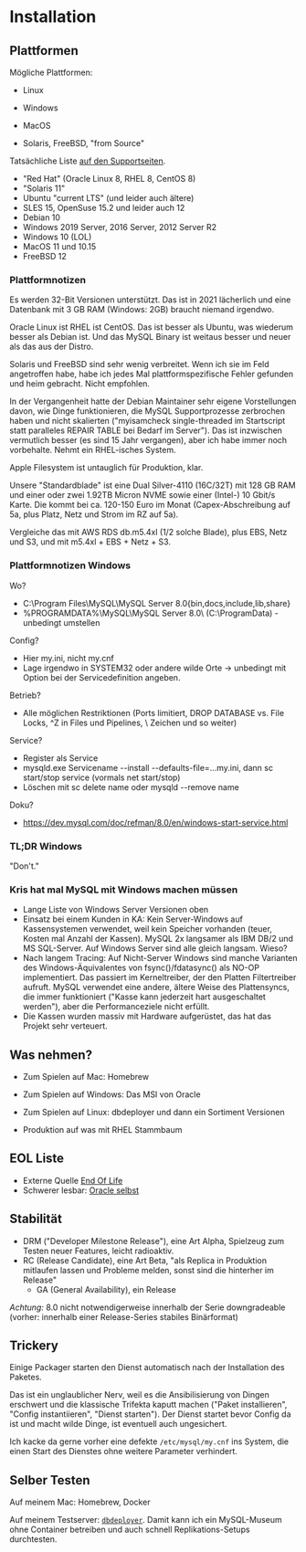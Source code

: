 # Installation

## Plattformen

Mögliche Plattformen:
- Linux
- Windows
- MacOS

- Solaris, FreeBSD, "from Source"

Tatsächliche Liste [auf den Supportseiten](https://www.mysql.com/support/supportedplatforms/database.html).

- "Red Hat" (Oracle Linux 8, RHEL 8, CentOS 8)
- "Solaris 11"
- Ubuntu "current LTS" (und leider auch ältere)
- SLES 15, OpenSuse 15.2 und leider auch 12
- Debian 10
- Windows 2019 Server, 2016 Server, 2012 Server R2
- Windows 10 (LOL)
- MacOS 11 und 10.15
- FreeBSD 12

### Plattformnotizen

Es werden 32-Bit Versionen unterstützt.
Das ist in 2021 lächerlich und eine Datenbank mit 3 GB RAM (Windows: 2GB) braucht niemand irgendwo.

Oracle Linux ist RHEL ist CentOS.
Das ist besser als Ubuntu, was wiederum besser als Debian ist.
Und das MySQL Binary ist weitaus besser und neuer als das aus der Distro.

Solaris und FreeBSD sind sehr wenig verbreitet.
Wenn ich sie im Feld angetroffen habe, habe ich jedes Mal plattformspezifische Fehler gefunden und heim gebracht.
Nicht empfohlen.

In der Vergangenheit hatte der Debian Maintainer sehr eigene Vorstellungen davon, wie Dinge funktionieren, die MySQL Supportprozesse zerbrochen haben und nicht skalierten ("myisamcheck single-threaded im Startscript statt paralleles REPAIR TABLE bei Bedarf im Server").
Das ist inzwischen vermutlich besser (es sind 15 Jahr vergangen), aber ich habe immer noch vorbehalte.
Nehmt ein RHEL-isches System.

Apple Filesystem ist untauglich für Produktion, klar.

Unsere "Standardblade" ist eine Dual Silver-4110 (16C/32T) mit 128 GB RAM und einer oder zwei 1.92TB Micron NVME sowie einer (Intel-) 10 Gbit/s Karte.
Die kommt bei ca. 120-150 Euro im Monat (Capex-Abschreibung auf 5a, plus Platz, Netz und Strom im RZ auf 5a).

Vergleiche das mit AWS RDS db.m5.4xl (1/2 solche Blade), plus EBS, Netz und S3, und mit m5.4xl + EBS + Netz + S3.

### Plattformnotizen Windows

Wo?
- C:\Program Files\MySQL\MySQL Server 8.0\{bin,docs,include,lib,share}
- %PROGRAMDATA%\MySQL\MySQL Server 8.0\ (C:\ProgramData) - unbedingt umstellen

Config?
- Hier my.ini, nicht my.cnf
- Lage irgendwo in SYSTEM32 oder andere wilde Orte -> unbedingt mit Option bei der Servicedefinition angeben.

Betrieb?
- Alle möglichen Restriktionen (Ports limitiert, DROP DATABASE vs. File Locks, ^Z in Files und Pipelines, \ Zeichen und so weiter)

Service?
- Register als Service 
- mysqld.exe Servicename --install --defaults-file=...my.ini, dann sc start/stop service (vormals net start/stop)
- Löschen mit sc delete name oder mysqld --remove name

Doku?
- https://dev.mysql.com/doc/refman/8.0/en/windows-start-service.html

### TL;DR Windows
"Don't."

### Kris hat mal MySQL mit Windows machen müssen

- Lange Liste von Windows Server Versionen oben
- Einsatz bei einem Kunden in KA: Kein Server-Windows auf Kassensystemen verwendet, weil kein Speicher vorhanden (teuer, Kosten mal Anzahl der Kassen).
  MySQL 2x langsamer als IBM DB/2 und MS SQL-Server. Auf Windows Server sind alle gleich langsam. Wieso?
- Nach langem Tracing: Auf Nicht-Server Windows sind manche Varianten des Windows-Äquivalentes von fsync()/fdatasync() als NO-OP implementiert. 
  Das passiert im Kerneltreiber, der den Platten Filtertreiber aufruft.
  MySQL verwendet eine andere, ältere Weise des Plattensyncs, die immer funktioniert ("Kasse kann jederzeit hart ausgeschaltet werden"), aber die Performanceziele nicht erfüllt.
- Die Kassen wurden massiv mit Hardware aufgerüstet, das hat das Projekt sehr verteuert.

## Was nehmen?

- Zum Spielen auf Mac: Homebrew
- Zum Spielen auf Windows: Das MSI von Oracle
- Zum Spielen auf Linux: dbdeployer und dann ein Sortiment Versionen

- Produktion auf was mit RHEL Stammbaum

## EOL Liste

- Externe Quelle [End Of Life](https://endoflife.software/applications/databases/mysql)
- Schwerer lesbar: [Oracle selbst](https://www.mysql.com/support/eol-notice.html)

## Stabilität

- DRM ("Developer Milestone Release"), eine Art Alpha, Spielzeug zum Testen neuer Features, leicht radioaktiv.
- RC (Release Candidate), eine Art Beta, "als Replica in Produktion mitlaufen lassen und Probleme melden, sonst sind die hinterher im Release"
  - GA (General Availability), ein Release

*Achtung:* 8.0 nicht notwendigerweise innerhalb der Serie downgradeable (vorher: innerhalb einer Release-Series stabiles Binärformat)

## Trickery

Einige Packager starten den Dienst automatisch nach der Installation des Paketes.

Das ist ein unglaublicher Nerv, weil es die Ansibilisierung von Dingen erschwert und die klassische Trifekta kaputt machen ("Paket installieren", "Config instantiieren", "Dienst starten").
Der Dienst startet bevor Config da ist und macht wilde Dinge, ist eventuell auch ungesichert.

Ich kacke da gerne vorher eine defekte `/etc/mysql/my.cnf` ins System, die einen Start des Dienstes ohne weitere Parameter verhindert.

## Selber Testen

Auf meinem Mac: Homebrew, Docker

Auf meinem Testserver: [`dbdeployer`](https://github.com/datacharmer/dbdeployer).
Damit kann ich ein MySQL-Museum ohne Container betreiben und auch schnell Replikations-Setups durchtesten.
